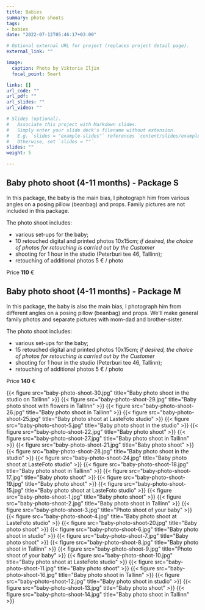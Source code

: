 ```yaml
---
title: Babies
summary: photo shoots
tags:
- babies
date: "2022-07-12T05:46:17+03:00"

# Optional external URL for project (replaces project detail page).
external_link: ""

image:
  caption: Photo by Viktoria Iljin
  focal_point: Smart

links: []
url_code: ""
url_pdf: ""
url_slides: ""
url_video: ""

# Slides (optional).
#   Associate this project with Markdown slides.
#   Simply enter your slide deck's filename without extension.
#   E.g. `slides = "example-slides"` references `content/slides/example-slides.md`.
#   Otherwise, set `slides = ""`.
slides: ""
weight: 5

---
```

## Baby photo shoot (4-11 months) - Package S

In this package, the baby is the main bias, I photograph him from various angles on a posing pillow (beanbag) and props. Family pictures are not included in this package.

The photo shoot includes:
* various set-ups for the baby;
* 10 retouched digital and printed photos 10x15cm;
_if desired, the choice of photos for retouching is carried out by the Customer_
* shooting for 1 hour in the studio (Peterburi tee 46, Tallinn);
* retouching of additional photos 5 € / photo

Price **110** €

## Baby photo shoot (4-11 months) - Package M

In this package, the baby is also the main bias, I photograph him from different angles on a posing pillow (beanbag) and props. We'll make general family photos and separate pictures with mom-dad and brother-sister.

The photo shoot includes:
* various set-ups for the baby;
* 15 retouched digital and printed photos 10x15cm;
_if desired, the choice of photos for retouching is carried out by the Customer_
* shooting for 1 hour in the studio (Peterburi tee 46, Tallinn);
* retouching of additional photos 5 € / photo

Price **140** €

{{< figure src="baby-photo-shoot-30.jpg" title="Baby photo shoot in the studio on Tallinn" >}}
{{< figure src="baby-photo-shoot-29.jpg" title="Baby photo shoot with flowers in Tallinn" >}}
{{< figure src="baby-photo-shoot-26.jpg" title="Baby photo shoot in Tallinn" >}}
{{< figure src="baby-photo-shoot-25.jpg" title="Baby photo shoot at LasteFoto studio" >}}
{{< figure src="baby-photo-shoot-5.jpg" title="Baby photo shoot in the studio" >}}
{{< figure src="baby-photo-shoot-22.jpg" title="Baby photo shoot" >}}
{{< figure src="baby-photo-shoot-27.jpg" title="Baby photo shoot in Tallinn" >}}
{{< figure src="baby-photo-shoot-21.jpg" title="Baby photo shoot" >}}
{{< figure src="baby-photo-shoot-28.jpg" title="Baby photo shoot in the studio" >}}
{{< figure src="baby-photo-shoot-24.jpg" title="Baby photo shoot at LasteFoto studio" >}}
{{< figure src="baby-photo-shoot-18.jpg" title="Baby photo shoot in Tallinn" >}}
{{< figure src="baby-photo-shoot-17.jpg" title="Baby photo shoot" >}}
{{< figure src="baby-photo-shoot-19.jpg" title="Baby photo shoot" >}}
{{< figure src="baby-photo-shoot-15.jpg" title="Baby photo shoot at LasteFoto studio" >}}
{{< figure src="baby-photo-shoot-1.jpg" title="Baby photo shoot" >}}
{{< figure src="baby-photo-shoot-2.jpg" title="Baby photo shoot in Tallinn" >}}
{{< figure src="baby-photo-shoot-3.jpg" title="Photo shoot of your baby" >}}
{{< figure src="baby-photo-shoot-4.jpg" title="Baby photo shoot at LasteFoto studio" >}}
{{< figure src="baby-photo-shoot-20.jpg" title="Baby photo shoot" >}}
{{< figure src="baby-photo-shoot-6.jpg" title="Baby photo shoot in studio" >}}
{{< figure src="baby-photo-shoot-7.jpg" title="Baby photo shoot" >}}
{{< figure src="baby-photo-shoot-8.jpg" title="Baby photo shoot in Tallinn" >}}
{{< figure src="baby-photo-shoot-9.jpg" title="Photo shoot of your baby" >}}
{{< figure src="baby-photo-shoot-10.jpg" title="Baby photo shoot at LasteFoto studio" >}}
{{< figure src="baby-photo-shoot-11.jpg" title="Baby photo shoot" >}}
{{< figure src="baby-photo-shoot-16.jpg" title="Baby photo shoot in Tallinn" >}}
{{< figure src="baby-photo-shoot-12.jpg" title="Baby photo shoot in studio" >}}
{{< figure src="baby-photo-shoot-13.jpg" title="Baby photo shoot" >}}
{{< figure src="baby-photo-shoot-14.jpg" title="Baby photo shoot in Tallinn" >}}